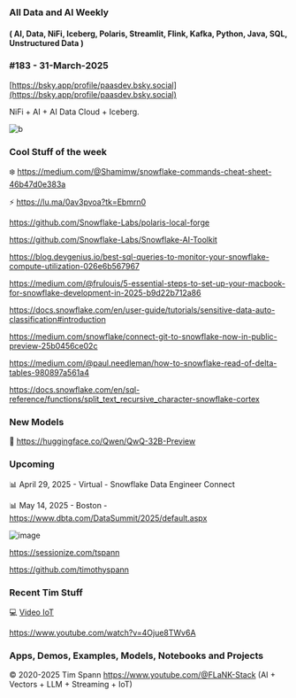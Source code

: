 ###  All Data and AI Weekly 
#### ( AI, Data, NiFi, Iceberg, Polaris, Streamlit, Flink, Kafka, Python, Java, SQL, Unstructured Data )  
### #183 - 31-March-2025

[https://bsky.app/profile/paasdev.bsky.social](https://bsky.app/profile/paasdev.bsky.social)

NiFi + AI + AI Data Cloud + Iceberg.


![b](https://images.credential.net/badge/tiny/g6fomszs_1741624330730_badge.png)




### Cool Stuff of the week



❄️ https://medium.com/@Shamimw/snowflake-commands-cheat-sheet-46b47d0e383a

⚡️ https://lu.ma/0av3pvoa?tk=Ebmrn0

https://github.com/Snowflake-Labs/polaris-local-forge

https://github.com/Snowflake-Labs/Snowflake-AI-Toolkit

https://blog.devgenius.io/best-sql-queries-to-monitor-your-snowflake-compute-utilization-026e6b567967

https://medium.com/@frulouis/5-essential-steps-to-set-up-your-macbook-for-snowflake-development-in-2025-b9d22b712a86

https://docs.snowflake.com/en/user-guide/tutorials/sensitive-data-auto-classification#introduction

https://medium.com/snowflake/connect-git-to-snowflake-now-in-public-preview-25b0456ce02c

https://medium.com/@paul.needleman/how-to-snowflake-read-of-delta-tables-980897a561a4

https://docs.snowflake.com/en/sql-reference/functions/split_text_recursive_character-snowflake-cortex


### New Models

🚀 https://huggingface.co/Qwen/QwQ-32B-Preview




### Upcoming



📊 April 29, 2025 - Virtual - Snowflake Data Engineer Connect

📊 May 14, 2025 - Boston - https://www.dbta.com/DataSummit/2025/default.aspx

![image](https://github.com/user-attachments/assets/4d9314a0-92a9-4d77-bafd-668347f8e913)


https://sessionize.com/tspann

https://github.com/timothyspann


### Recent Tim Stuff

💻  [Video IoT](https://www.youtube.com/watch?v=Vgr1wnzxxB8&t=17s)<br/>

https://www.youtube.com/watch?v=4Ojue8TWv6A


### Apps, Demos, Examples, Models, Notebooks and Projects

&copy; 2020-2025 Tim Spann  https://www.youtube.com/@FLaNK-Stack
(AI +  Vectors + LLM + Streaming + IoT)  

